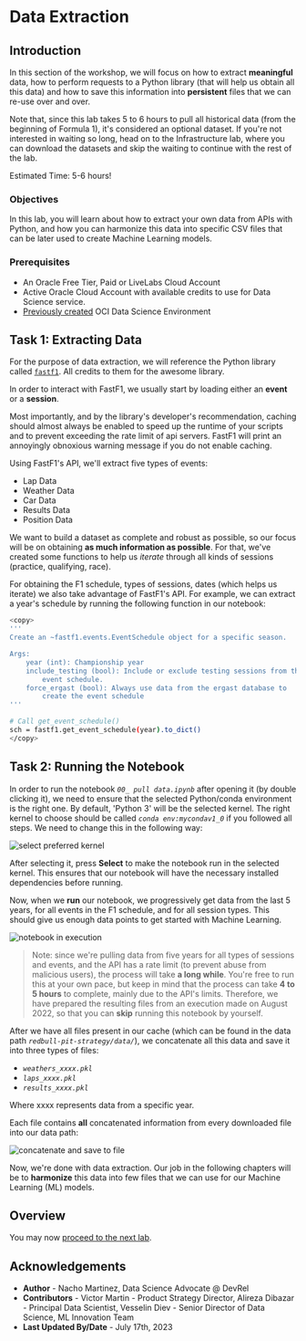# Data Extraction

## Introduction

In this section of the workshop, we will focus on how to extract **meaningful** data, how to perform requests to a Python library (that will help us obtain all this data) and how to save this information into **persistent** files that we can re-use over and over.

Note that, since this lab takes 5 to 6 hours to pull all historical data (from the beginning of Formula 1), it's considered an optional dataset. If you're not interested in waiting so long, head on to the Infrastructure lab, where you can download the datasets and skip the waiting to continue with the rest of the lab.

Estimated Time: 5-6 hours!

### Objectives

In this lab, you will learn about how to extract your own data from APIs with Python, and how you can harmonize this data into specific CSV files that can be later used to create Machine Learning models.

### Prerequisites

* An Oracle Free Tier, Paid or LiveLabs Cloud Account
* Active Oracle Cloud Account with available credits to use for Data Science service.
* [Previously created](https://github.com/oracle-devrel/redbull-pit-strategy/blob/dev/hols/pitstrategy/infra/infra.md) OCI Data Science Environment

## Task 1: Extracting Data

For the purpose of data extraction, we will reference the Python library called [`fastf1`](https://github.com/theOehrly/Fast-F1). All credits to them for the awesome library.

In order to interact with FastF1, we usually start by loading either an **event** or a **session**.

Most importantly, and by the library's developer's recommendation, caching should almost always be enabled to speed up the runtime of your scripts and to prevent exceeding the rate limit of api servers. FastF1 will print an annoyingly obnoxious warning message if you do not enable caching.

Using FastF1's API, we'll extract five types of events:

* Lap Data
* Weather Data
* Car Data
* Results Data
* Position Data

We want to build a dataset as complete and robust as possible, so our focus will be on obtaining **as much information as possible**. For that, we've created some functions to help us _iterate_ through all kinds of sessions (practice, qualifying, race).

For obtaining the F1 schedule, types of sessions, dates (which helps us iterate) we also take advantage of FastF1's API. For example, we can extract a year's schedule by running the following function in our notebook:

```bash
<copy>
'''
Create an ~fastf1.events.EventSchedule object for a specific season.

Args:
    year (int): Championship year
    include_testing (bool): Include or exclude testing sessions from the
        event schedule.
    force_ergast (bool): Always use data from the ergast database to
        create the event schedule
'''

# Call get_event_schedule()
sch = fastf1.get_event_schedule(year).to_dict()
</copy>
```

## Task 2: Running the Notebook

In order to run the notebook _`00_ pull data.ipynb`_ after opening it (by double clicking it), we need to ensure that the selected Python/conda environment is the right one. By default, 'Python 3' will be the selected kernel. The right kernel to choose should be called _`conda env:mycondav1_0`_ if you followed all steps. We need to change this in the following way:

![select preferred kernel](./images/select_preferred_kernel.png)

After selecting it, press **Select** to make the notebook run in the selected kernel. This ensures that our notebook will have the necessary installed dependencies before running.

Now, when we **run** our notebook, we progressively get data from the last 5 years, for all events in the F1 schedule, and for all session types. This should give us enough data points to get started with Machine Learning.

![notebook in execution](./images/notebook_being_run.png)

> Note: since we're pulling data from five years for all types of sessions and events, and the API has a rate limit (to prevent abuse from malicious users), the process will take **a long while**.
> You're free to run this at your own pace, but keep in mind that the process can take **4 to 5 hours** to complete, mainly due to the API's limits. Therefore, we have prepared the resulting files from an execution made on August 2022, so that you can **skip** running this notebook by yourself.

After we have all files present in our cache (which can be found in the data path _`redbull-pit-strategy/data/`_), we concatenate all this data and save it into three types of files:

* _`weathers_xxxx.pkl`_
* _`laps_xxxx.pkl`_
* _`results_xxxx.pkl`_

Where xxxx represents data from a specific year.

Each file contains **all** concatenated information from every downloaded file into our data path:

![concatenate and save to file](./images/concat_and_save.png)

Now, we're done with data extraction. Our job in the following chapters will be to **harmonize** this data into few files that we can use for our Machine Learning (ML) models.

## Overview

You may now [proceed to the next lab](#next).

## Acknowledgements

* **Author** - Nacho Martinez, Data Science Advocate @ DevRel
* **Contributors** - Victor Martin - Product Strategy Director, Alireza Dibazar - Principal Data Scientist, Vesselin Diev - Senior Director of Data Science, ML Innovation Team
* **Last Updated By/Date** - July 17th, 2023

